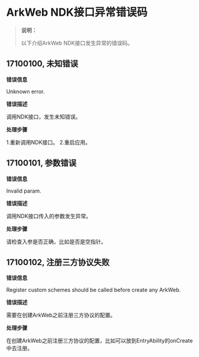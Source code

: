 # ArkWeb NDK接口异常错误码

> **说明：**
>
> 以下介绍ArkWeb NDK接口发生异常的错误码。

## 17100100, 未知错误

**错误信息**

Unknown error.

**错误描述**

调用NDK接口，发生未知错误。

**处理步骤**

1.重新调用NDK接口。
2.重启应用。

## 17100101, 参数错误

**错误信息**

Invalid param.

**错误描述**

调用NDK接口传入的参数发生异常。

**处理步骤**

请检查入参是否正确，比如是否是空指针。

## 17100102, 注册三方协议失败

**错误信息**

Register custom schemes should be called before create any ArkWeb.

**错误描述**

需要在创建ArkWeb之前注册三方协议的配置。

**处理步骤**

在创建ArkWeb之前注册三方协议的配置，比如可以放到EntryAbility的onCreate中去注册。